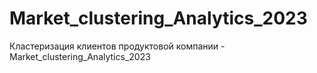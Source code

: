 # Market_clustering_Analytics_2023
Кластеризация клиентов продуктовой компании - Market_clustering_Analytics_2023
